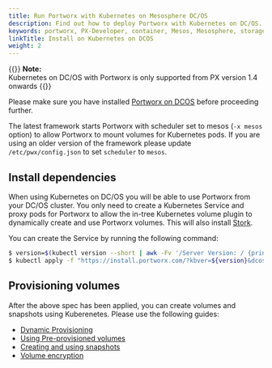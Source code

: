 ```yaml
---
title: Run Portworx with Kubernetes on Mesosphere DC/OS
description: Find out how to deploy Portworx with Kubernetes on DC/OS.
keywords: portworx, PX-Developer, container, Mesos, Mesosphere, storage, kubernetes, DCOS, DC/OS
linkTitle: Install on Kubernetes on DCOS
weight: 2
---
```


{{<info>}}
**Note:**<br/> Kubernetes on DC/OS with Portworx is only supported from PX version 1.4 onwards
{{</info>}}

Please make sure you have installed [Portworx on DCOS](/install-with-other/dcos) before proceeding further.

The latest framework starts Portworx with scheduler set to mesos (`-x mesos` option) to
allow Portworx to mount volumes for Kubernetes pods. If you are using an older
version of the framework please update `/etc/pwx/config.json` to set `scheduler`
to `mesos`.

## Install dependencies

When using Kubernetes on DC/OS you will be able to use Portworx from your DC/OS
cluster. You only need to create a Kubernetes Service and proxy pods for Portworx to allow the
in-tree Kubernetes volume plugin to dynamically create and use Portworx volumes. This will also install [Stork](/portworx-install-with-kubernetes/operate-and-maintain-on-kubernetes/monitoring/stork).

You can create the Service by running the following command:
```bash
$ version=$(kubectl version --short | awk -Fv '/Server Version: / {print $3}')
$ kubectl apply -f "https://install.portworx.com/?kbver=${version}&dcos=true&stork=true"
```

## Provisioning volumes

After the above spec has been applied, you can create volumes and snapshots
using Kuberenetes.
Please use the following guides:

* [Dynamic Provisioning](/portworx-install-with-kubernetes/storage-operations/create-pvcs/dynamic-provisioning)
* [Using Pre-provisioned volumes](/portworx-install-with-kubernetes/storage-operations/create-pvcs/using-preprovisioned-volumes)
* [Creating and using snapshots](/portworx-install-with-kubernetes/storage-operations/create-snapshots)
* [Volume encryption](/reference/cli/encrypted-volumes)
